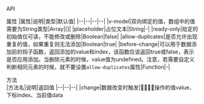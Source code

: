 API

属性
|属性|说明|类型|默认值|
|--|--|--|--|
|v-model|双向绑定的值，数组中的值需要为String类型|Array|[]|
|placeholder|占位文本|String|-|
|ready-only|给定的初始值仅可读，不能修改或删除|Boolean|false|
|allow-duplicates|是否允许出现重复的值，如果重复则无法添加|Boolean|true|
|before-change|可以用于数据添加前的钩子函数，返回添加的value和index，该函数应该返回true或false，表示是否应用添加。当删除元素的时候，value值为undefined。注意，若需要自定义判断相同元素的时候，就不要设置``allow-duplicates``属性|Function|-|

方法  
|方法名|说明|返回值
|--|--|--|
|change|数据改变时触发|操作的值value、下标index、当前值data